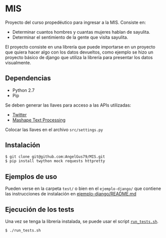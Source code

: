 # MIS

Proyecto del curso propedéutico para ingresar a la MIS. Consiste en:

- Determinar cuantos hombres y cuantas mujeres hablan de sayulita.
- Determinar el sentimiento de la gente que visita sayulita.

El proyecto consiste en una librería que puede importarse en un proyecto que
quiera hacer algo con los datos devueltos, como ejemplo se hizo un proyecto
básico de django que utiliza la librería para presentar los datos visualmente.

## Dependencias

- Python 2.7
- Pip


Se deben generar las llaves para acceso a las APIs utilizadas:

- [Twitter](https://apps.twitter.com/)
- [Mashape Text Processing](https://market.mashape.com/japerk/text-processing)

Colocar las llaves en el archivo `src/settings.py`

## Instalación

``` sh
$ git clone git@github.com:AngelGus79/MIS.git
$ pip install twython mock requests httpretty
```

## Ejemplos de uso

Pueden verse en la carpeta `test/` o bien en el `ejemplo-django/` que contiene
las instrucciones de instalación en [ejemplo-django/README.md](ejemplo-django/README.md)

## Ejecución de los tests

Una vez se tenga la librería instalada, se puede usar el script
[`run_tests.sh`](run_tests.sh).

``` sh
$ ./run_tests.sh
```

